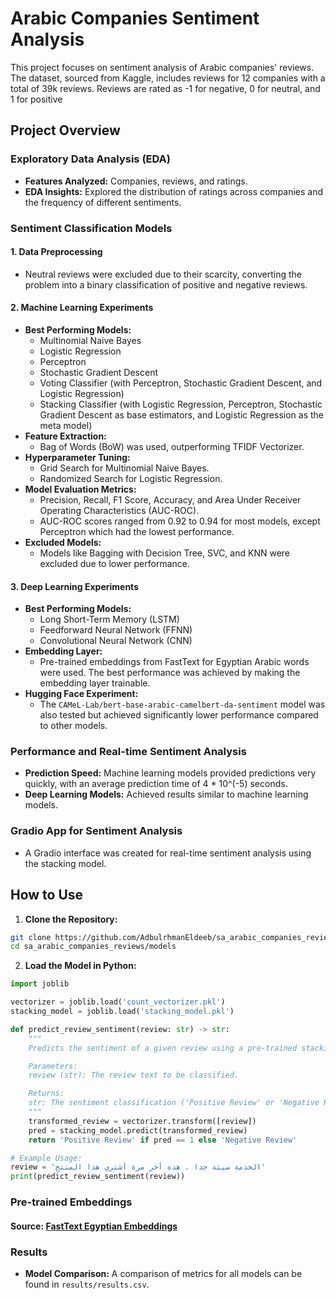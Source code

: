 # Arabic Companies Sentiment Analysis

This project focuses on sentiment analysis of Arabic companies' reviews. The dataset, sourced from Kaggle, includes reviews for 12 companies with a total of 39k reviews. Reviews are rated as -1 for negative, 0 for neutral, and 1 for positive

## Project Overview

### Exploratory Data Analysis (EDA)

- **Features Analyzed:** Companies, reviews, and ratings.
- **EDA Insights:** Explored the distribution of ratings across companies and the frequency of different sentiments.

### Sentiment Classification Models

#### 1. Data Preprocessing

- Neutral reviews were excluded due to their scarcity, converting the problem into a binary classification of positive and negative reviews.

#### 2. Machine Learning Experiments

- **Best Performing Models:**
  - Multinomial Naive Bayes
  - Logistic Regression
  - Perceptron
  - Stochastic Gradient Descent
  - Voting Classifier (with Perceptron, Stochastic Gradient Descent, and Logistic Regression)
  - Stacking Classifier (with Logistic Regression, Perceptron, Stochastic Gradient Descent as base estimators, and Logistic Regression as the meta model)
- **Feature Extraction:**
  - Bag of Words (BoW) was used, outperforming TFIDF Vectorizer.
- **Hyperparameter Tuning:**
  - Grid Search for Multinomial Naive Bayes.
  - Randomized Search for Logistic Regression.
- **Model Evaluation Metrics:**
  - Precision, Recall, F1 Score, Accuracy, and Area Under Receiver Operating Characteristics (AUC-ROC).
  - AUC-ROC scores ranged from 0.92 to 0.94 for most models, except Perceptron which had the lowest performance.
- **Excluded Models:**
  - Models like Bagging with Decision Tree, SVC, and KNN were excluded due to lower performance.

#### 3. Deep Learning Experiments

- **Best Performing Models:**
  - Long Short-Term Memory (LSTM)
  - Feedforward Neural Network (FFNN)
  - Convolutional Neural Network (CNN)
- **Embedding Layer:**
  - Pre-trained embeddings from FastText for Egyptian Arabic words were used. The best performance was achieved by making the embedding layer trainable.
- **Hugging Face Experiment:**
  - The `CAMeL-Lab/bert-base-arabic-camelbert-da-sentiment` model was also tested but achieved significantly lower performance compared to other models.

### Performance and Real-time Sentiment Analysis

- **Prediction Speed:** Machine learning models provided predictions very quickly, with an average prediction time of 4 * 10^(-5) seconds.
- **Deep Learning Models:** Achieved results similar to machine learning models.

### Gradio App for Sentiment Analysis

- A Gradio interface was created for real-time sentiment analysis using the stacking model.

## How to Use

1. **Clone the Repository:**

  ```bash
  git clone https://github.com/AdbulrhmanEldeeb/sa_arabic_companies_reviews.git
  cd sa_arabic_companies_reviews/models
  ```
2. **Load the Model in Python:** 
  ```python
  import joblib
  
  vectorizer = joblib.load('count_vectorizer.pkl')
  stacking_model = joblib.load('stacking_model.pkl')
  
  def predict_review_sentiment(review: str) -> str:
      """
      Predicts the sentiment of a given review using a pre-trained stacking model.
  
      Parameters:
      review (str): The review text to be classified.
  
      Returns:
      str: The sentiment classification ('Positive Review' or 'Negative Review').
      """
      transformed_review = vectorizer.transform([review])
      pred = stacking_model.predict(transformed_review)
      return 'Positive Review' if pred == 1 else 'Negative Review'
  
  # Example Usage:
  review = 'الخدمة سيئة جدا ، هذه أخر مرة أشتري هذا المنتج'
  print(predict_review_sentiment(review))
  ```   
### **Pre-trained Embeddings**

#### **Source:** [FastText Egyptian Embeddings](https://www.kaggle.com/datasets/thraxer/fasttext-egyptian-embedding)

### **Results**

- **Model Comparison:** A comparison of metrics for all models can be found in `results/results.csv`.

